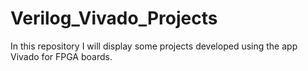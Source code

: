 # Verilog_Vivado_Projects

In this repository I will display some projects developed using the app Vivado for FPGA boards.
